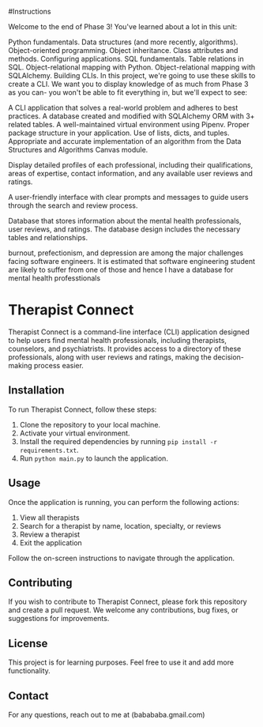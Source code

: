 #Instructions

Welcome to the end of Phase 3! You've learned about a lot in this unit:

Python fundamentals.
Data structures (and more recently, algorithms).
Object-oriented programming.
Object inheritance.
Class attributes and methods.
Configuring applications.
SQL fundamentals.
Table relations in SQL.
Object-relational mapping with Python.
Object-relational mapping with SQLAlchemy.
Building CLIs.
In this project, we're going to use these skills to create a CLI. We want you to display knowledge of as much from Phase 3 as you can- you won't be able to fit everything in, but we'll expect to see:

A CLI application that solves a real-world problem and adheres to best practices.
A database created and modified with SQLAlchemy ORM with 3+ related tables.
A well-maintained virtual environment using Pipenv.
Proper package structure in your application.
Use of lists, dicts, and tuples.
Appropriate and accurate implementation of an algorithm from the Data Structures and Algorithms Canvas module.

Display detailed profiles of each professional, including their qualifications, areas of expertise, contact information, and any available user reviews and ratings.

A user-friendly interface with clear prompts and messages to guide users through the search and review process.

Database that stores information about the mental health professionals, user reviews, and ratings. The database design includes the necessary tables and relationships.

burnout, prefectionism, and depression are among the major challenges facing software engineers. It is estimated that software engineering student are likely to suffer from one of those and hence I have a database for mental health professtionals 

# Therapist Connect

Therapist Connect is a command-line interface (CLI) application designed to help users find mental health professionals, including therapists, counselors, and psychiatrists. It provides access to a directory of these professionals, along with user reviews and ratings, making the decision-making process easier.

## Installation

To run Therapist Connect, follow these steps:

1. Clone the repository to your local machine.
2. Activate your virtual environment.
3. Install the required dependencies by running `pip install -r requirements.txt`.
4. Run `python main.py` to launch the application.

## Usage

Once the application is running, you can perform the following actions:

1. View all therapists
2. Search for a therapist by name, location, specialty, or reviews
3. Review a therapist
4. Exit the application

Follow the on-screen instructions to navigate through the application.

## Contributing

If you wish to contribute to Therapist Connect, please fork this repository and create a pull request. We welcome any contributions, bug fixes, or suggestions for improvements.

## License

This project is for learning purposes. Feel free to use it and add more functionality.

## Contact

For any questions, reach out to me at (babababa.gmail.com)